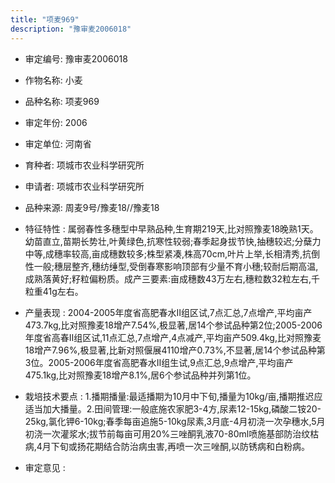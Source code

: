 ```yaml
---
title: "项麦969"
description: "豫审麦2006018"
---
```

* 审定编号:  豫审麦2006018

*  作物名称:  小麦

*  品种名称:  项麦969

*  审定年份:  2006

*  审定单位:  河南省

* 育种者:  项城市农业科学研究所

*  申请者:  项城市农业科学研究所

*  品种来源:  周麦9号/豫麦18//豫麦18

*  特征特性 : 
属弱春性多穗型中早熟品种,生育期219天,比对照豫麦18晚熟1天。幼苗直立,苗期长势壮,叶黄绿色,抗寒性较弱;春季起身拔节快,抽穗较迟;分蘖力中等,成穗率较高,亩成穗数较多;株型紧凑,株高70cm,叶片上举,长相清秀,抗倒性一般;穗层整齐,穗纺缍型,受倒春寒影响顶部有少量不育小穗;较耐后期高温,成熟落黄好;籽粒偏粉质。成产三要素:亩成穗数43万左右,穗粒数32粒左右,千粒重41g左右。
 
*  产量表现 : 
2004-2005年度省高肥春水Ⅱ组区试,7点汇总,7点增产,平均亩产473.7kg,比对照豫麦18增产7.54%,极显著,居14个参试品种第2位;2005-2006年度省高春Ⅱ组区试,11点汇总,7点增产,4点减产,平均亩产509.4kg,比对照豫麦18增产7.96%,极显著,比新对照偃展4110增产0.73%,不显著,居14个参试品种第3位。2005-2006年度省高肥春水Ⅱ组生试,9点汇总,9点增产,平均亩产475.1kg,比对照豫麦18增产8.1%,居6个参试品种并列第1位。

*  栽培技术要点 : 
1.播期播量:最适播期为10月中下旬,播量为10kg/亩,播期推迟应适当加大播量。2.田间管理:一般底施农家肥3-4方,尿素12-15kg,磷酸二铵20-25kg,氯化钾6-10kg;春季每亩追施5-10kg尿素,3月底-4月初浇一次孕穗水,5月初浇一次灌浆水;拔节前每亩可用20%三唑酮乳液70-80ml喷施基部防治纹枯病,4月下旬或扬花期结合防治病虫害,再喷一次三唑酮,以防锈病和白粉病。

*  审定意见 : 

